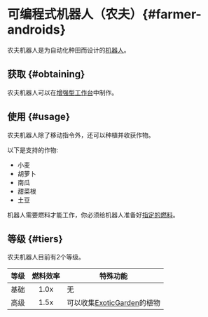 # 可编程式机器人（农夫）{#farmer-androids}

农夫机器人是为自动化种田而设计的[机器人](/Androids)。

## 获取 {#obtaining}

农夫机器人可以在[增强型工作台](/Enhanced-Crafting-Table)中制作。

## 使用 {#usage}

农夫机器人除了移动指令外，还可以种植并收获作物。

以下是支持的作物:

- 小麦
- 胡萝卜
- 南瓜
- 甜菜根
- 土豆

机器人需要燃料才能工作，你必须给机器人准备好[指定的燃料](/Normal-Androids#power-source)。

## 等级 {#tiers}

农夫机器人目前有2个等级。

| 等级 | 燃料效率 | 特殊功能 |
| -------- | :-------------: | ------------------------------------- |
| 基础 | 1.0x | 无 |
| 高级 | 1.5x | 可以收集[ExoticGarden](https://exoticgarden.guizhanss.wiki)的植物 |
